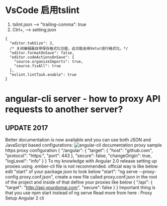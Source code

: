 # VsCode 启用tslint
1. tslint.json --> "trailing-comma": true
2. Ctrl+, --> setting.json
  ```
  {
    "editor.tabSize": 2,
    /* 关闭编辑器自带保存格式化功能，此功能会用Vetur进行格式化。*/
    "editor.formatOnSave": false,
    "editor.codeActionsOnSave": {
      "source.organizeImports": true,
      "source.fixAll": true
    },
    "eslint.lintTask.enable": true
  }

  ```

# angular-cli server - how to proxy API requests to another server?
 
##  UPDATE 2017
Better documentation is now available and you can use both JSON and JavaScript based configurations: ![angular-cli documentation proxy](https://github.com/angular/angular-cli/pull/1896?fireglass_rsn=true)
sample https proxy configuration
{
  "/angular": {
     "target":  {
       "host": "github.com",
       "protocol": "https:",
       "port": 443
     },
     "secure": false,
     "changeOrigin": true,
     "logLevel": "info"
  }
}
To my knowledge with Angular 2.0 release setting up proxies using .ember-cli file is not recommended. official way is like below
edit "start" of your package.json to look below
"start": "ng serve --proxy-config proxy.conf.json",
create a new file called proxy.conf.json in the root of the project and inside of that define your proxies like below
{
  "/api": {
    "target": "http://api.yourdomai.com",
    "secure": false
  }
}
Important thing is that you use npm start instead of ng serve
Read more from here : Proxy Setup Angular 2 cli

